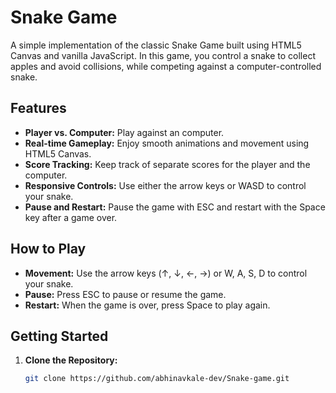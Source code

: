 # Snake Game

A simple implementation of the classic Snake Game built using HTML5 Canvas and vanilla JavaScript. In this game, you control a snake to collect apples and avoid collisions, while competing against a computer-controlled snake.

## Features

- **Player vs. Computer:** Play against an computer.
- **Real-time Gameplay:** Enjoy smooth animations and movement using HTML5 Canvas.
- **Score Tracking:** Keep track of separate scores for the player and the computer.
- **Responsive Controls:** Use either the arrow keys or WASD to control your snake.
- **Pause and Restart:** Pause the game with ESC and restart with the Space key after a game over.

## How to Play

- **Movement:** Use the arrow keys (↑, ↓, ←, →) or W, A, S, D to control your snake.
- **Pause:** Press ESC to pause or resume the game.
- **Restart:** When the game is over, press Space to play again.

## Getting Started

1. **Clone the Repository:**

   ```bash
   git clone https://github.com/abhinavkale-dev/Snake-game.git
   ```
